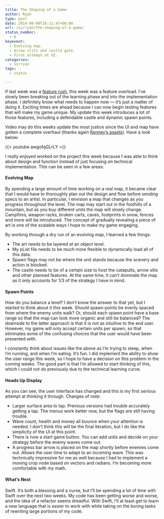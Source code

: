 ```yaml
---
title: The Shaping of a Game
author: Ryan
type: post
date: 2014-06-09T16:11:47+00:00
url: /sirryan/the-shaping-of-a-game/
status_number:
  - 6
keyevent:
  - Evolving map.
  - Arrow slits and castle gate.
  - First attempt at UI.
categories:
  - sirryan
tags:
  - status

---
```

If last week was a <a href="http://battleofbrothers.com/sirryan/feature-rush" target="_blank">feature rush</a>, this week was a feature overload. I&#8217;ve slowly been breaking out of the learning phase and into the implementation phase. I definitely know what needs to happen now &#8212; it&#8217;s just a matter of doing it. Exciting times are ahead because I can now begin testing features that will make my game unique. My update this week introduces a lot of those features, including a defendable castle and dynamic spawn points.
<!--more-->

Video may do this weeks update the most justice since the UI and map have gotten a complete overhaul (thanks again <a href="http://www.kenney.nl/assets" target="_blank">Kenney&#8217;s assets</a>). Have a look below:

{{< youtube awgofqGLrLY >}}

I really enjoyed worked on the project this week because I was able to think about design and function instead of just focusing on technical implementation. This can be seen in a few areas:

#### Evolving Map

By spending a large amount of time working on a real map, it became clear that I would have to thoroughly plan out the design and flow before sending specs to an artist. In particular, I envision a map that changes as you progress throughout the level. The map may start out in the foothills of a mountain, but as you buy different units the map will slowly change. Campfires, weapon racks, broken carts, caves, footprints in snow, fences and more will be introduced. The concept of gradually revealing a piece of art is one of the scalable ways I hope to make my game engaging.

By working through a dry run of an evolving map, I learned a few things:

  * The art needs to be layered at an object level.
  * My pList file needs to be much more flexible to dynamically load all of this data.
  * Spawn flags may not be where the unit stands because the scenery and action is blocked.
  * The castle needs to be of a certain size to host the catapults, arrow slits and other planned features. At the same time, it can&#8217;t dominate the map as it only accounts for 1/3 of the strategy I have in mind.

#### Spawn Points

How do you balance a level? I don&#8217;t know the answer to that yet, but I started to think about it this week. Should spawn points be evenly spaced from where the enemy units walk? Or, should each spawn point have a base range so that the map can look more organic and still be balanced? The downside to the latter approach is that it is not as intuitive to the end user. However, my game will only accept certain units per spawn, so that eliminates some of the confusing choices that the user would have been presented with.

I constantly think about issues like the above as I&#8217;m trying to sleep, when I&#8217;m running, and when I&#8217;m eating. It&#8217;s fun. I did implement the ability to show the user range this week, so I hope to have a decision on this problem in the coming weeks. The good part is that I&#8217;m allowed to start thinking of this, which I could not do previously due to the technical learning curve.

#### Heads Up Display

As you can see, the user interface has changed and this is my first serious attempt at thinking it through. Changes of note:

  * Larger surface area to tap. Previous versions had trouble accurately getting a tap. The menus work better now, but the flags are still having trouble.
  * Wave count, health and money all bounce when your attention is needed. I don&#8217;t think this will be the final iteration, but I do like the simplicity of the UI at this point.
  * There is now a start game button. You can add units and decide on your strategy before the enemy waves come out.
  * A progress bar arrow is placed on the map shortly before enemies come out. Allows the user time to adapt to an incoming wave. This was technically impressive for me as well because I had to implement a moving crop node based on vectors and radians. I&#8217;m becoming more comfortable with my math.

#### What&#8217;s Next

Swift. It&#8217;s both a blessing and a curse, but I&#8217;ll be spending a lot of time with Swift over the next two weeks. My code has been getting worse and worse, and the idea of a refactor seems dreadful. With Swift, I&#8217;ll at least get to learn a new language that is easier to work with while taking on the boring tasks of rewriting large portions of my code.